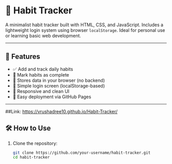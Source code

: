 # 🧠 Habit Tracker

A minimalist habit tracker built with HTML, CSS, and JavaScript. Includes a lightweight login system using browser `localStorage`. Ideal for personal use or learning basic web development.

---

## 🌟 Features

- ✅ Add and track daily habits
- 📅 Mark habits as complete
- 🧠 Stores data in your browser (no backend)
- 🔐 Simple login screen (localStorage-based)
- 📱 Responsive and clean UI
- 🚀 Easy deployment via GitHub Pages

---

##Link:
 https://vrushadree10.github.io/Habit-Tracker/

## 🛠️ How to Use

1. Clone the repository:
   ```bash
   git clone https://github.com/your-username/habit-tracker.git
   cd habit-tracker
